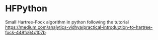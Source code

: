 # HFPython
Small Hartree-Fock algorithm in python following the tutorial https://medium.com/analytics-vidhya/practical-introduction-to-hartree-fock-448fc64c107b
